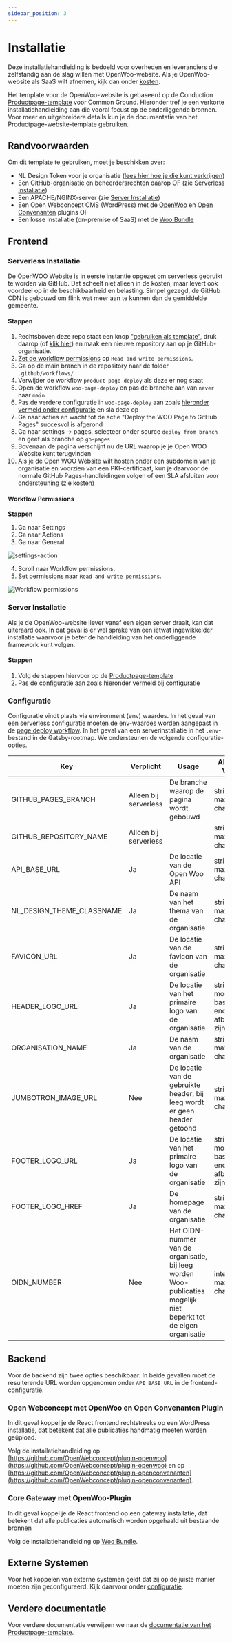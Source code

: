 ```yaml
---
sidebar_position: 3
---
```


# Installatie

Deze installatiehandleiding is bedoeld voor overheden en leveranciers die zelfstandig aan de slag willen met OpenWoo-website. Als je OpenWoo-website als SaaS wilt afnemen, kijk dan onder [kosten](../product/Kosten.md).

Het template voor de OpenWoo-website is gebaseerd op de Conduction [Productpage-template](https://github.com/ConductionNL/product-website-template) voor Common Ground. Hieronder tref je een verkorte installatiehandleiding aan die vooral focust op de onderliggende bronnen. Voor meer en uitgebreidere details kun je de documentatie van het Productpage-website-template gebruiken.

## Randvoorwaarden

Om dit template te gebruiken, moet je beschikken over:

- NL Design Token voor je organisatie ([lees hier hoe je die kunt verkrijgen](https://conductionnl.github.io/product-website-template/Features/NL_Design))
- Een GitHub-organisatie en beheerdersrechten daarop OF (zie [Serverless Installatie](#serverless-installatie))
- Een APACHE/NGINX-server (zie [Server Installatie](#server-installatie))
- Een Open Webconcept CMS (WordPress) met de [OpenWoo](https://github.com/OpenWebconcept/plugin-openwoo) en [Open Convenanten](https://github.com/OpenWebconcept/plugin-openconvenanten) plugins OF
- Een losse installatie (on-premise of SaaS) met de [Woo Bundle](https://github.com/ConductionNL/WooBundle/tree/main)

## Frontend

### Serverless Installatie

De OpenWOO Website is in eerste instantie opgezet om serverless gebruikt te worden via GitHub. Dat scheelt niet alleen in de kosten, maar levert ook voordeel op in de beschikbaarheid en belasting. Simpel gezegd, de GitHub CDN is gebouwd om flink wat meer aan te kunnen dan de gemiddelde gemeente.

#### Stappen

1. Rechtsboven deze repo staat een knop ["gebruiken als template"](https://github.com/new?template_name=woo-website-template&template_owner=ConductionNL), druk daarop (of [klik hier](https://github.com/new?template_name=woo-website-template&template_owner=ConductionNL)) en maak een nieuwe repository aan op je GitHub-organisatie.
2. [Zet de workflow permissions](#workflow-permissions) op `Read and write permissions`.
3. Ga op de main branch in de repository naar de folder `.github/workflows/`
4. Verwijder de workflow `product-page-deploy` als deze er nog staat
5. Open de workflow `woo-page-deploy` en pas de branche aan van `never` naar `main`
6. Pas de verdere configuratie in `woo-page-deploy` aan zoals [hieronder vermeld onder configuratie](#configuratie) en sla deze op
7. Ga naar acties en wacht tot de actie "Deploy the WOO Page to GitHub Pages" succesvol is afgerond
8. Ga naar settings -> pages, selecteer onder source `deploy from branch` en geef als branche op `gh-pages`
9. Bovenaan de pagina verschijnt nu de URL waarop je je Open WOO Website kunt terugvinden
10. Als je de Open WOO Website wilt hosten onder een subdomein van je organisatie en voorzien van een PKI-certificaat, kun je daarvoor de normale GitHub Pages-handleidingen volgen of een SLA afsluiten voor ondersteuning (zie [kosten](/docs/product/Kosten.md))

#### Workflow Permissions

**Stappen**

1. Ga naar Settings
2. Ga naar Actions
3. Ga naar General.

![settings-action](https://raw.githubusercontent.com/ConductionNL/woo-website-template/main/docs/techniek/settings-action.png)

4. Scroll naar Workflow permissions.
5. Set permissions naar `Read and write permissions`.

![Workflow permissions](https://raw.githubusercontent.com/ConductionNL/woo-website-template/main/docs/techniek/workflow-permissions.png)

### Server Installatie

Als je de OpenWoo-website liever vanaf een eigen server draait, kan dat uiteraard ook. In dat geval is er wel sprake van een ietwat ingewikkelder installatie waarvoor je beter de handleiding van het onderliggende framework kunt volgen.

#### Stappen

1. Volg de stappen hiervoor op de [Productpage-template](https://github.com/ConductionNL/product-website-template)
2. Pas de configuratie aan zoals hieronder vermeld bij configuratie

### Configuratie

Configuratie vindt plaats via environment (env) waardes. In het geval van een serverless configuratie moeten de env-waardes worden aangepast in de [page deploy workflow](https://github.com/ConductionNL/woo-website-template/blob/main/.github/workflows/product-page-deploy.yml). In het geval van een serverinstallatie in het `.env`-bestand in de Gatsby-rootmap. We ondersteunen de volgende configuratie-opties.

| Key | Verplicht | Usage | Allowed Value | Default / Example |
|-----|-----------|-------|---------------|-------------------|
| GITHUB_PAGES_BRANCH | Alleen bij serverless | De branche waarop de pagina wordt gebouwd | string, max 255 characters | gh-pages |
| GITHUB_REPOSITORY_NAME | Alleen bij serverless | | string, max 255 characters | `$\{{ github.event.repository.name }}` |
| API_BASE_URL | Ja | De locatie van de Open Woo API | string, max 255 characters | "https://api.gateway.commonground.nu/api" |
| NL_DESIGN_THEME_CLASSNAME | Ja | De naam van het thema van de organisatie | string, max 255 characters | "conduction-theme" |
| FAVICON_URL | Ja | De locatie van de favicon van de organisatie | string, max 255 characters | "https://conduction.nl/wp-content/uploads/2021/07/cropped-favicon-32x32.png" |
| HEADER_LOGO_URL | Ja | De locatie van het primaire logo van de organisatie | string, moet een base encoded afbeelding zijn OF url | "https://conduction.nl/wp-content/uploads/2021/07/cropped-conductionlogo-1.png" |
| ORGANISATION_NAME | Ja | De naam van de organisatie | string, max 255 characters | "Conduction" |
| JUMBOTRON_IMAGE_URL | Nee | De locatie van de gebruikte header, bij leeg wordt er geen header getoond | string, max 255 characters | "https://www.conduction.nl/wp-content/uploads/2021/07/cropped-Conduction_HOME_0000_afb1-1.png" |
| FOOTER_LOGO_URL | Ja | De locatie van het primaire logo van de organisatie | string, moet een base encoded afbeelding zijn OF url | ... |
| FOOTER_LOGO_HREF | Ja | De homepage van de organisatie | string, max 255 characters | "https://conduction.nl/" |
| OIDN_NUMBER | Nee | Het OIDN-nummer van de organisatie, bij leeg worden Woo-publicaties mogelijk niet beperkt tot de eigen organisatie | integer, max 16 characters | 1234567890 |

## Backend

Voor de backend zijn twee opties beschikbaar. In beide gevallen moet de resulterende URL worden opgenomen onder `API_BASE_URL` in de frontend-configuratie.

### Open Webconcept met OpenWoo en Open Convenanten Plugin

In dit geval koppel je de React frontend rechtstreeks op een WordPress installatie, dat betekent dat alle publicaties handmatig moeten worden geüpload.

Volg de installatiehandleiding op [https://github.com/OpenWebconcept/plugin-openwoo](https://github.com/OpenWebconcept/plugin-openwoo) en op [https://github.com/OpenWebconcept/plugin-openconvenanten](https://github.com/OpenWebconcept/plugin-openconvenanten).

### Core Gateway met OpenWoo-Plugin

In dit geval koppel je de React frontend op een gateway installatie, dat betekent dat alle publicaties automatisch worden opgehaald uit bestaande bronnen

Volg de installatiehandleiding op [Woo Bundle](https://github.com/ConductionNL/WooBundle/tree/main).

## Externe Systemen

Voor het koppelen van externe systemen geldt dat zij op de juiste manier moeten zijn geconfigureerd. Kijk daarvoor onder [configuratie](./Configuratie.md).

## Verdere documentatie

Voor verdere documentatie verwijzen we naar de [documentatie van het Productpage-template](https://conductionnl.github.io/product-website-template/).
